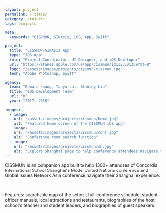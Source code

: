 ```yaml
---
layout: project
permalink: /:title/
category: projects
tags: projects

meta:
  keywords: "CISSMUN, GINAsia, iOS, App, Swift"

project:
  title: "CISSMUN/GINAsia App"
  type: "iOS App"
  role: "Project Coordinator, UI Designer, and iOS Developer"
  url: "https://itunes.apple.com/us/app/cissmun/id1323501359?mt=8"
  logo: "/assets/images/projects/cissmun/cissmun.jpg"
  tech: "Adobe Photoshop, Swift"

agency:
  team: "Edward Huang, Tanya Lai, Stanley Liu"
  title: "iOS Development Team"
  url: "n"
  year: "2017, 2018"

images:
  - image:
    url: "/assets/images/projects/cissmun/home.jpg"
    alt: "Featured home screen of the CISSMUN iOS app"
  - image:
    url: "/assets/images/projects/cissmun/conf.jpg"
    alt: "Conference room search function"
  - image:
    url: "/assets/images/projects/cissmun/sh.jpg"
    alt: "Explore Shanghai page to help conference attendees navigate their way around the city"
---
```

<p>CISSMUN is an companion app built to help 1300+ attendees of Concordia International School Shanghai's Model United Nations conference and Global Issues Network Asia conference navigate their Shanghai experience.</p>
<br>
<p>Features: searchable map of the school, full-conference schedule, student officer manuals, local attractions and restaurants, biographies of the host school's teacher and student leaders, and biographies of guest speakers.</p>
